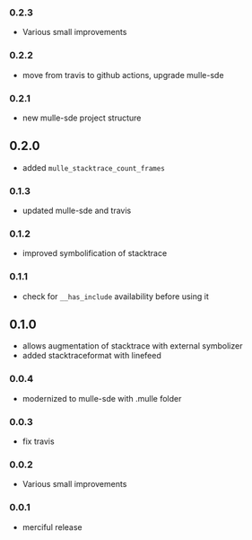 ### 0.2.3

* Various small improvements

### 0.2.2

* move from travis to github actions, upgrade mulle-sde

### 0.2.1

* new mulle-sde project structure

## 0.2.0

* added ``mulle_stacktrace_count_frames``


### 0.1.3

* updated mulle-sde and travis

### 0.1.2

* improved symbolification of stacktrace

### 0.1.1

* check for `__has_include` availability before using it

## 0.1.0

* allows augmentation of stacktrace with external symbolizer
* added stacktraceformat with linefeed


### 0.0.4

* modernized to mulle-sde with .mulle folder

### 0.0.3

* fix travis

### 0.0.2

* Various small improvements

### 0.0.1

* merciful release
